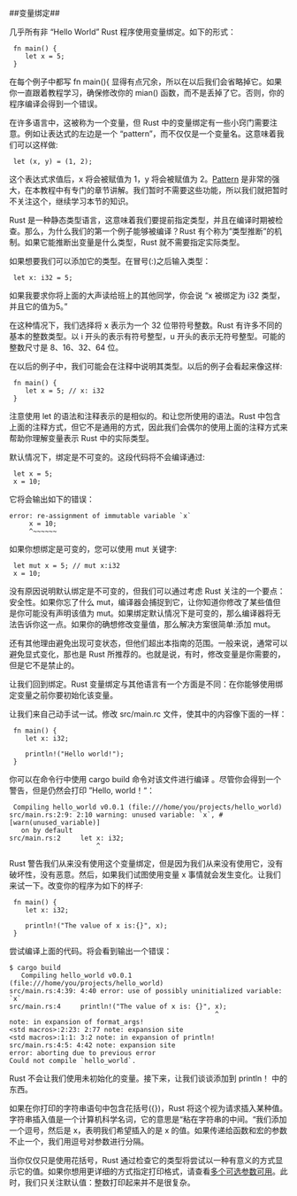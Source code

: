 ##变量绑定##

几乎所有非 “Hello World” Rust 程序使用变量绑定。如下的形式：

```
 fn main() {
	let x = 5;
 }
```

在每个例子中都写 fn main(){ 显得有点冗余，所以在以后我们会省略掉它。如果你一直跟着教程学习，确保修改你的 mian() 函数，而不是丢掉了它。否则，你的程序编译会得到一个错误。

在许多语言中，这被称为一个变量，但 Rust 中的变量绑定有一些小窍门需要注意。例如让表达式的左边是一个 “pattern”，而不仅仅是一个变量名。这意味着我们可以这样做:

```
 let (x, y) = (1, 2);
```

这个表达式求值后，x 将会被赋值为 1，y 将会被赋值为 2。[Pattern](https://doc.rust-lang.org/stable/book/patterns.html) 是非常的强大，在本教程中有专门的章节讲解。我们暂时不需要这些功能，所以我们就把暂时不关注这个，继续学习本节的知识。

Rust 是一种静态类型语言，这意味着我们要提前指定类型，并且在编译时期被检查。那么，为什么我们的第一个例子能够被编译？Rust 有个称为“类型推断”的机制。如果它能推断出变量是什么类型，Rust 就不需要指定实际类型。

如果想要我们可以添加它的类型。在冒号(:)之后输入类型：

```
 let x: i32 = 5;
```

如果我要求你将上面的大声读给班上的其他同学，你会说 “x 被绑定为 i32 类型，并且它的值为5。”

在这种情况下，我们选择将 x 表示为一个 32 位带符号整数。Rust 有许多不同的基本的整数类型。以 i 开头的表示有符号整型，u 开头的表示无符号整型。可能的整数尺寸是 8、16、32、64 位。

在以后的例子中，我们可能会在注释中说明其类型。以后的例子会看起来像这样:

```
 fn main() {
	let x = 5; // x: i32
 }
```

注意使用 let 的语法和注释表示的是相似的。和让您所使用的语法。Rust 中包含上面的注释方式，但它不是通用的方式，因此我们会偶尔的使用上面的注释方式来帮助你理解变量表示 Rust 中的实际类型。

默认情况下，绑定是不可变的。这段代码将不会编译通过:

```
 let x = 5;
 x = 10;
```

它将会输出如下的错误：

```
error: re-assignment of immutable variable `x`
     x = 10;
     ^~~~~~~
```

如果你想绑定是可变的，您可以使用 mut 关键字:

```
 let mut x = 5; // mut x:i32
 x = 10;
```

没有原因说明默认绑定是不可变的，但我们可以通过考虑 Rust 关注的一个要点：安全性。如果你忘了什么 mut，编译器会捕捉到它，让你知道你修改了某些值但是你可能没有声明该值为 mut。如果绑定默认情况下是可变的，那么编译器将无法告诉你这一点。如果你的确想修改变量值，那么解决方案很简单:添加 mut。

还有其他理由避免出现可变状态，但他们超出本指南的范围。一般来说，通常可以避免显式变化，那也是 Rust 所推荐的。也就是说，有时，修改变量是你需要的，但是它不是禁止的。

让我们回到绑定。Rust 变量绑定与其他语言有一个方面是不同：在你能够使用绑定变量之前你要初始化该变量。

让我们来自己动手试一试。修改 src/main.rc 文件，使其中的内容像下面的一样：

```
 fn main() {
 	let x: i32;
	
	println!("Hello world!");
 }
```

你可以在命令行中使用 cargo build 命令对该文件进行编译 。尽管你会得到一个警告，但是仍然会打印 ”Hello, world！“：

```
 Compiling hello_world v0.0.1 (file:///home/you/projects/hello_world)
src/main.rs:2:9: 2:10 warning: unused variable: `x`, #[warn(unused_variable)]
   on by default
src/main.rs:2     let x: i32;
                      ^
```

Rust 警告我们从来没有使用这个变量绑定，但是因为我们从来没有使用它，没有破坏性，没有恶意。然后，如果我们试图使用变量 x 事情就会发生变化。让我们来试一下。改变你的程序为如下的样子:

```
 fn main() {
	let x: i32;
 	
	println!("The value of x is:{}", x);
 }
```

尝试编译上面的代码。将会看到输出一个错误：

```
$ cargo build
   Compiling hello_world v0.0.1 (file:///home/you/projects/hello_world)
src/main.rs:4:39: 4:40 error: use of possibly uninitialized variable: `x`
src/main.rs:4     println!("The value of x is: {}", x);
                                                    ^
note: in expansion of format_args!
<std macros>:2:23: 2:77 note: expansion site
<std macros>:1:1: 3:2 note: in expansion of println!
src/main.rs:4:5: 4:42 note: expansion site
error: aborting due to previous error
Could not compile `hello_world`.
```

Rust 不会让我们使用未初始化的变量。接下来，让我们谈谈添加到 println！ 中的东西。

如果在你打印的字符串语句中包含花括号({})，Rust 将这个视为请求插入某种值。字符串插入值是一个计算机科学名词，它的意思是“粘在字符串的中间。“我们添加一个逗号，然后是 x，表明我们希望插入的是 x 的值。如果传递给函数和宏的参数不止一个，我们用逗号对参数进行分隔。

当你仅仅只是使用花括号，Rust 通过检查它的类型将尝试以一种有意义的方式显示它的值。如果你想用更详细的方式指定打印格式，请查看[多个可选参数可用](https://doc.rust-lang.org/stable/std/fmt/)。此时，我们只关注默认值：整数打印起来并不是很复杂。
